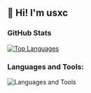 <h2>👋 Hi! I'm usxc</h2>


<h3 align="left">GitHub Stats</h3>

<p align="left">
  <a href="https://github.com/anuraghazra/github-readme-stats">
    <img
      src="https://github-readme-stats.vercel.app/api/top-langs/?username=usxc&layout=compact&langs_count=8&theme=tokyonight&locale=en"
      alt="Top Languages"
    />
  </a>
</p>

<h3 align="left">Languages and Tools:</h3>
<p align="left">
  <img
    alt="Languages and Tools"
    src="https://skillicons.dev/icons?i=bash,vscode,html,css,js,ts,react,nextjs,nodejs,python,java,django,postgresql,tailwind,git,github,docker,linux,ubuntu&perline=10&theme=dark"
  />
</p>

